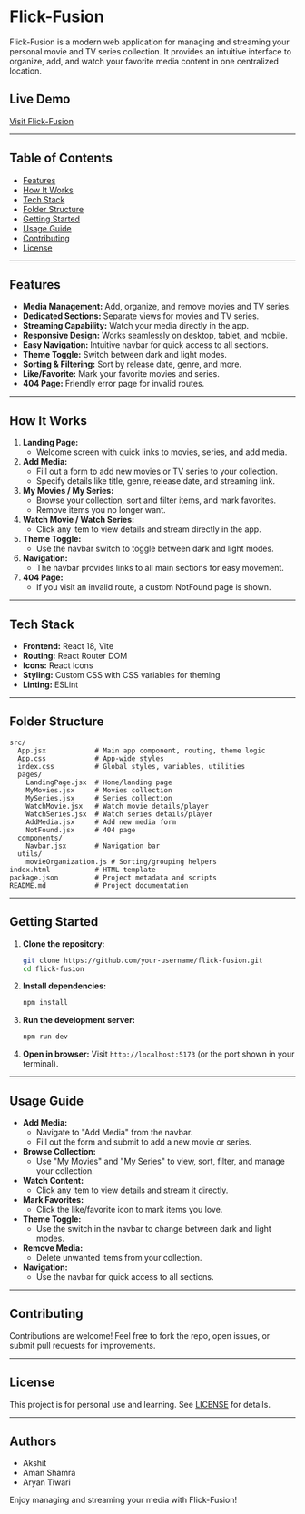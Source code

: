 # Flick-Fusion

Flick-Fusion is a modern web application for managing and streaming your personal movie and TV series collection. It provides an intuitive interface to organize, add, and watch your favorite media content in one centralized location.

## Live Demo

[Visit Flick-Fusion](https://flick-fusion-x.vercel.app/)

---

## Table of Contents
- [Features](#features)
- [How It Works](#how-it-works)
- [Tech Stack](#tech-stack)
- [Folder Structure](#folder-structure)
- [Getting Started](#getting-started)
- [Usage Guide](#usage-guide)
- [Contributing](#contributing)
- [License](#license)

---

## Features
- **Media Management:** Add, organize, and remove movies and TV series.
- **Dedicated Sections:** Separate views for movies and TV series.
- **Streaming Capability:** Watch your media directly in the app.
- **Responsive Design:** Works seamlessly on desktop, tablet, and mobile.
- **Easy Navigation:** Intuitive navbar for quick access to all sections.
- **Theme Toggle:** Switch between dark and light modes.
- **Sorting & Filtering:** Sort by release date, genre, and more.
- **Like/Favorite:** Mark your favorite movies and series.
- **404 Page:** Friendly error page for invalid routes.

---

## How It Works

1. **Landing Page:**
   - Welcome screen with quick links to movies, series, and add media.
2. **Add Media:**
   - Fill out a form to add new movies or TV series to your collection.
   - Specify details like title, genre, release date, and streaming link.
3. **My Movies / My Series:**
   - Browse your collection, sort and filter items, and mark favorites.
   - Remove items you no longer want.
4. **Watch Movie / Watch Series:**
   - Click any item to view details and stream directly in the app.
5. **Theme Toggle:**
   - Use the navbar switch to toggle between dark and light modes.
6. **Navigation:**
   - The navbar provides links to all main sections for easy movement.
7. **404 Page:**
   - If you visit an invalid route, a custom NotFound page is shown.

---

## Tech Stack
- **Frontend:** React 18, Vite
- **Routing:** React Router DOM
- **Icons:** React Icons
- **Styling:** Custom CSS with CSS variables for theming
- **Linting:** ESLint

---

## Folder Structure
```
src/
  App.jsx            # Main app component, routing, theme logic
  App.css            # App-wide styles
  index.css          # Global styles, variables, utilities
  pages/
    LandingPage.jsx  # Home/landing page
    MyMovies.jsx     # Movies collection
    MySeries.jsx     # Series collection
    WatchMovie.jsx   # Watch movie details/player
    WatchSeries.jsx  # Watch series details/player
    AddMedia.jsx     # Add new media form
    NotFound.jsx     # 404 page
  components/
    Navbar.jsx       # Navigation bar
  utils/
    movieOrganization.js # Sorting/grouping helpers
index.html           # HTML template
package.json         # Project metadata and scripts
README.md            # Project documentation
```

---

## Getting Started

1. **Clone the repository:**
   ```sh
   git clone https://github.com/your-username/flick-fusion.git
   cd flick-fusion
   ```
2. **Install dependencies:**
   ```sh
   npm install
   ```
3. **Run the development server:**
   ```sh
   npm run dev
   ```
4. **Open in browser:**
   Visit `http://localhost:5173` (or the port shown in your terminal).

---

## Usage Guide

- **Add Media:**
  - Navigate to "Add Media" from the navbar.
  - Fill out the form and submit to add a new movie or series.
- **Browse Collection:**
  - Use "My Movies" and "My Series" to view, sort, filter, and manage your collection.
- **Watch Content:**
  - Click any item to view details and stream it directly.
- **Mark Favorites:**
  - Click the like/favorite icon to mark items you love.
- **Theme Toggle:**
  - Use the switch in the navbar to change between dark and light modes.
- **Remove Media:**
  - Delete unwanted items from your collection.
- **Navigation:**
  - Use the navbar for quick access to all sections.

---

## Contributing

Contributions are welcome! Feel free to fork the repo, open issues, or submit pull requests for improvements.

---

## License

This project is for personal use and learning. See [LICENSE](LICENSE) for details.

---

## Authors

- Akshit
- Aman Shamra
- Aryan Tiwari

Enjoy managing and streaming your media with Flick-Fusion!